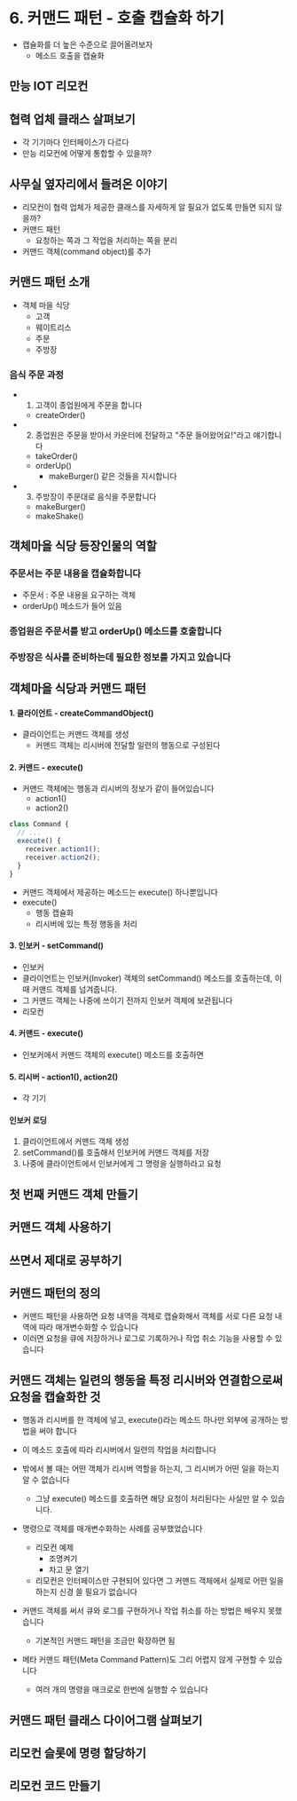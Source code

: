 # 6. 커맨드 패턴 - 호출 캡슐화 하기

- 캡슐화를 더 높은 수준으로 끌어올려보자
  - 메소드 호출을 캡슐화

## 만능 IOT 리모컨

## 협력 업체 클래스 살펴보기

- 각 기기마다 인터페이스가 다르다
- 만능 리모컨에 어떻게 통합할 수 있을까?

## 사무실 옆자리에서 들려온 이야기

- 리모컨이 협력 업체가 제공한 클래스를 자세하게 알 필요가 없도록 만들면 되지 않을까?
- 커맨드 패턴
  - 요청하는 쪽과 그 작업을 처리하는 쪽을 분리
- 커맨드 객체(command object)를 추가

## 커맨드 패턴 소개

- 객체 마을 식당
  - 고객
  - 웨이트리스
  - 주문
  - 주방장

### 음식 주문 과정

- 1. 고객이 종업원에게 주문을 합니다
  - createOrder()
- 2. 종업원은 주문을 받아서 카운터에 전달하고 "주문 들어왔어요!"라고 얘기합니다
  - takeOrder()
  - orderUp()
    - makeBurger() 같은 것들을 지시합니다
- 3. 주방장이 주문대로 음식을 주문합니다
  - makeBurger()
  - makeShake()

## 객체마을 식당 등장인물의 역할

### 주문서는 주문 내용을 캡슐화합니다

- 주문서 : 주문 내용을 요구하는 객체
- orderUp() 메소드가 들어 있음

### 종업원은 주문서를 받고 orderUp() 메소드를 호출합니다

### 주방장은 식사를 준비하는데 필요한 정보를 가지고 있습니다

## 객체마을 식당과 커맨드 패턴

#### 1. 클라이언트 - createCommandObject()

- 클라이언트는 커맨드 객체를 생성
  - 커맨드 객체는 리시버에 전달할 일련의 행동으로 구성된다

#### 2. 커맨드 - execute()

- 커맨드 객체에는 행동과 리시버의 정보가 같이 들어있습니다
  - action1()
  - action2()

```ts
class Command {
  // ...
  execute() {
    receiver.action1();
    receiver.action2();
  }
}
```

- 커맨드 객체에서 제공하는 메소드는 execute() 하나뿐입니다
- execute()
  - 행동 캡슐화
  - 리시버에 있는 특정 행동을 처리

#### 3. 인보커 - setCommand()

- 인보커
- 클라이언트는 인보커(Invoker) 객체의 setCommand() 메소드를 호출하는데, 이때 커맨드 객체를 넘겨줍니다.
- 그 커맨드 객체는 나중에 쓰이기 전까지 인보커 객체에 보관됩니다
- 리모컨

#### 4. 커맨드 - execute()

- 인보커에서 커맨드 객체의 execute() 메소드를 호출하면

#### 5. 리시버 - action1(), action2()

- 각 기기

#### 인보커 로딩

1. 클라이언트에서 커맨드 객체 생성
2. setCommand()를 호출해서 인보커에 커맨드 객체를 저장
3. 나중에 클라이언트에서 인보커에게 그 명령을 실행하라고 요청

## 첫 번째 커맨드 객체 만들기

## 커맨드 객체 사용하기

## 쓰면서 제대로 공부하기

## 커맨드 패턴의 정의

- 커맨드 패턴을 사용하면 요청 내역을 객체로 캡슐화해서 객체를 서로 다른 요청 내역에 따라 매개변수화할 수 있습니다
- 이러면 요청을 큐에 저장하거나 로그로 기록하거나 작업 취소 기능을 사용할 수 있습니다

## 커맨드 객체는 일련의 행동을 특정 리시버와 연결함으로써 요청을 캡슐화한 것

- 행동과 리시버를 한 객체에 넣고, execute()라는 메소드 하나만 외부에 공개하는 방법을 써야 합니다
- 이 메소드 호출에 따라 리시버에서 일련의 작업을 처리합니다
- 밖에서 볼 때는 어떤 객체가 리시버 역할을 하는지, 그 리시버가 어떤 일을 하는지 알 수 없습니다
  - 그냥 execute() 메소드를 호출하면 해당 요청이 처리된다는 사실만 알 수 있습니다.
- 명령으로 객체를 매개변수화하는 사례를 공부했었습니다

  - 리모컨 예제
    - 조명켜기
    - 차고 문 열기
  - 리모컨은 인터페이스만 구현되어 있다면 그 커맨드 객체에서 실제로 어떤 일을 하는지 신경 쓸 필요가 없습니다

- 커맨드 객체를 써서 큐와 로그를 구현하거나 작업 취소를 하는 방법은 배우지 못했습니다
  - 기본적인 커맨드 패턴을 조금만 확장하면 됨
- 메타 커맨드 패턴(Meta Command Pattern)도 그리 어렵지 않게 구현할 수 있습니다
  - 여러 개의 명령을 매크로로 한번에 실행할 수 있습니다

## 커맨드 패턴 클래스 다이어그램 살펴보기

## 리모컨 슬롯에 명령 할당하기

## 리모컨 코드 만들기
